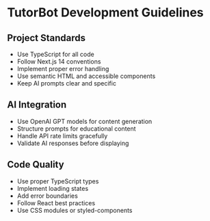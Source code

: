 # TutorBot Development Guidelines

## Project Standards
- Use TypeScript for all code
- Follow Next.js 14 conventions
- Implement proper error handling
- Use semantic HTML and accessible components
- Keep AI prompts clear and specific

## AI Integration
- Use OpenAI GPT models for content generation
- Structure prompts for educational content
- Handle API rate limits gracefully
- Validate AI responses before displaying

## Code Quality
- Use proper TypeScript types
- Implement loading states
- Add error boundaries
- Follow React best practices
- Use CSS modules or styled-components